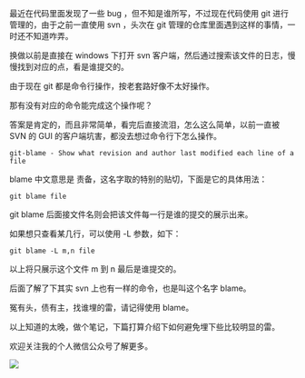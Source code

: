 最近在代码里面发现了一些 bug ，但不知是谁所写，不过现在代码使用 git 进行管理的，由于之前一直使用 svn ，头次在 git 管理的仓库里面遇到这样的事情，一时还不知道咋弄。

换做以前是直接在 windows 下打开 svn 客户端，然后通过搜索该文件的日志，慢慢找到对应的点，看是谁提交的。

由于现在 git 都是命令行操作，按老套路好像不太好操作。

那有没有对应的命令能完成这个操作呢？

答案是肯定的，而且非常简单，看完后直接流泪，怎么这么简单，以前一直被 SVN 的 GUI 的客户端坑害，都没去想过命令行下怎么操作。

	git-blame - Show what revision and author last modified each line of a file

blame 中文意思是 责备，这名字取的特别的贴切，下面是它的具体用法：

	git blame file

git blame 后面接文件名则会把该文件每一行是谁的提交的展示出来。

如果想只查看某几行，可以使用 -L 参数，如下：

	git blame -L m,n file

以上将只展示这个文件 m 到 n 最后是谁提交的。

后面了解了下其实 svn 上也有一样的命令，也是叫这个名字 blame。

冤有头，债有主，找谁埋的雷，请记得使用 blame。

以上知道的太晚，做个笔记，下篇打算介绍下如何避免埋下些比较明显的雷。

欢迎关注我的个人微信公众号了解更多。

![](https://mmbiz.qpic.cn/mmbiz_jpg/yhkQoyL4zW4g1wWs8nA54YpcTPFKjdmTofG0Ib3sHl2zYNibuKMqaN060Cj1iax3738eumYcfCv5bm5oqU9bhBrg/0?wx_fmt=jpeg)